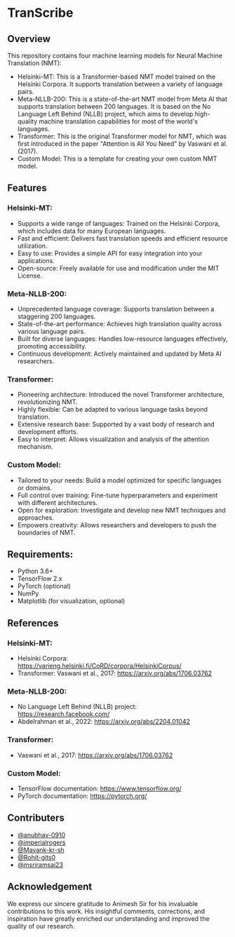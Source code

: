 # TranScribe

## Overview

This repository contains four machine learning models for Neural Machine Translation (NMT):

* Helsinki-MT: This is a Transformer-based NMT model trained on the Helsinki Corpora. It supports translation between a variety of language pairs.
* Meta-NLLB-200: This is a state-of-the-art NMT model from Meta AI that supports translation between 200 languages. It is based on the No Language Left Behind (NLLB) project, which aims to develop high-quality machine translation capabilities for most of the world's languages.
* Transformer: This is the original Transformer model for NMT, which was first introduced in the paper "Attention is All You Need" by Vaswani et al. (2017).
* Custom Model: This is a template for creating your own custom NMT model.

## Features

### Helsinki-MT:

* Supports a wide range of languages: Trained on the Helsinki Corpora, which includes data for many European languages.
* Fast and efficient: Delivers fast translation speeds and efficient resource utilization.
* Easy to use: Provides a simple API for easy integration into your applications.
* Open-source: Freely available for use and modification under the MIT License.

### Meta-NLLB-200:

* Unprecedented language coverage: Supports translation between a staggering 200 languages.
* State-of-the-art performance: Achieves high translation quality across various language pairs.
* Built for diverse languages: Handles low-resource languages effectively, promoting accessibility.
* Continuous development: Actively maintained and updated by Meta AI researchers.
  
### Transformer:

* Pioneering architecture: Introduced the novel Transformer architecture, revolutionizing NMT.
* Highly flexible: Can be adapted to various language tasks beyond translation.
* Extensive research base: Supported by a vast body of research and development efforts.
* Easy to interpret: Allows visualization and analysis of the attention mechanism.
  
### Custom Model:

* Tailored to your needs: Build a model optimized for specific languages or domains.
* Full control over training: Fine-tune hyperparameters and experiment with different architectures.
* Open for exploration: Investigate and develop new NMT techniques and approaches.
* Empowers creativity: Allows researchers and developers to push the boundaries of NMT.
  
## Requirements:

* Python 3.6+
* TensorFlow 2.x
* PyTorch (optional)
* NumPy
* Matplotlib (for visualization, optional)

## References

### Helsinki-MT:
* Helsinki Corpora: https://varieng.helsinki.fi/CoRD/corpora/HelsinkiCorpus/
* Transformer: Vaswani et al., 2017: https://arxiv.org/abs/1706.03762
  
### Meta-NLLB-200:
* No Language Left Behind (NLLB) project: https://research.facebook.com/
* Abdelrahman et al., 2022: https://arxiv.org/abs/2204.01042
  
### Transformer:
* Vaswani et al., 2017: https://arxiv.org/abs/1706.03762
  
### Custom Model:
* TensorFlow documentation: https://www.tensorflow.org/
* PyTorch documentation: https://pytorch.org/

## Contributers

- [@anubhav-0910](https://github.com/anubhav-0910)
- [@imperialrogers](https://github.com/imperialrogers)
- [@Mayank-kr-sh](https://github.com/Mayank-kr-sh)
- [@Rohit-gits0](https://github.com/Rohit-gits0)
- [@msriramsai23](https://github.com/msriramsai23)


## Acknowledgement

We express our sincere gratitude to Animesh Sir for his invaluable contributions to this work. His insightful comments, corrections, and inspiration have greatly enriched our understanding and improved the quality of our research.

